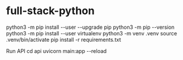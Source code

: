 # full-stack-python

python3 -m pip install --user --upgrade pip
python3 -m pip --version
python3 -m pip install --user virtualenv
python3 -m venv .venv
source .venv/bin/activate
pip install -r requirements.txt

Run API
cd api
uvicorn main:app --reload
